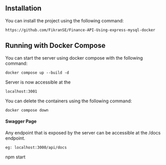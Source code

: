 
## Installation

You can install the project using the following command:

```
https://github.com/FikranSE/Finance-API-Using-express-mysql-docker
```

## Running with Docker Compose

You can start the server using docker compose with the following command:

```
docker compose up --build -d
```

Server is now accessible at the

```
localhost:3001
```

You can delete the containers using the following command:

```
docker compose down
```

#### Swagger Page

Any endpoint that is exposed by the server can be accessible at the /docs endpoint.

```
eg: localhost:3000/api/docs
```

 npm start
```
